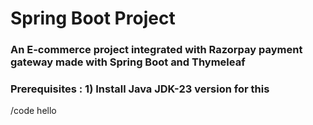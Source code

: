 # Spring Boot Project
### An E-commerce project integrated with Razorpay payment gateway made with Spring Boot and Thymeleaf 

### Prerequisites : 1) Install Java JDK-23 version for this 

/code hello
